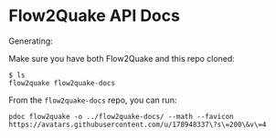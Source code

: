 # Flow2Quake API Docs

Generating:

Make sure you have both Flow2Quake and this repo cloned:

```
$ ls
flow2quake flow2quake-docs
```

From the `flow2quake-docs` repo, you can run:

```
pdoc flow2quake -o ../flow2quake-docs/ --math --favicon https://avatars.githubusercontent.com/u/178948337\?s\=200\&v\=4
```

